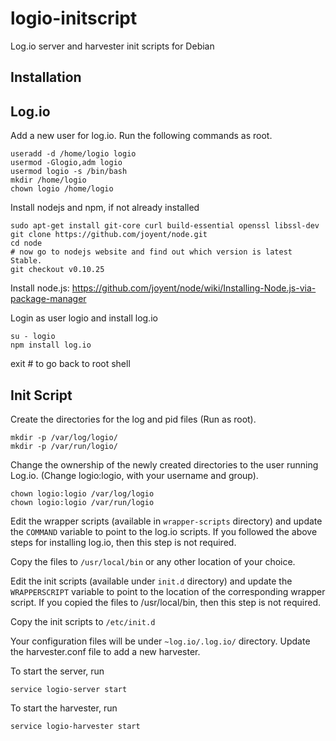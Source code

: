 logio-initscript
================

Log.io server and harvester init scripts for Debian


Installation
------------

## Log.io ##

Add a new user for log.io. Run the following commands as root.

    useradd -d /home/logio logio
    usermod -Glogio,adm logio
    usermod logio -s /bin/bash
    mkdir /home/logio
    chown logio /home/logio

Install nodejs and npm, if not already installed

    sudo apt-get install git-core curl build-essential openssl libssl-dev
    git clone https://github.com/joyent/node.git
    cd node
    # now go to nodejs website and find out which version is latest Stable.
    git checkout v0.10.25
Install node.js: https://github.com/joyent/node/wiki/Installing-Node.js-via-package-manager
  
Login as user logio and install log.io

    su - logio
    npm install log.io
	
   exit # to go back to root shell
	
## Init Script ##

Create the directories for the log and pid files (Run as root).

    mkdir -p /var/log/logio/
    mkdir -p /var/run/logio/
    
Change the ownership of the newly created directories to the user running Log.io. (Change logio:logio, with your username and group).

    chown logio:logio /var/log/logio
    chown logio:logio /var/run/logio

Edit the wrapper scripts (available in `wrapper-scripts` directory) and update the `COMMAND` variable to point to the log.io scripts. 
If you followed the above steps for installing log.io, then this step is not required.

Copy the files to `/usr/local/bin` or any other location of your choice.

Edit the init scripts (available under `init.d` directory) and update the `WRAPPERSCRIPT` variable 
to point to the location of the corresponding wrapper script. If you copied the files to /usr/local/bin, then this step is not required.

Copy the init scripts to `/etc/init.d`

Your configuration files will be under `~log.io/.log.io/` directory. Update the harvester.conf file to add a new harvester.

To start the server, run

    service logio-server start
    
To start the harvester, run

    service logio-harvester start

